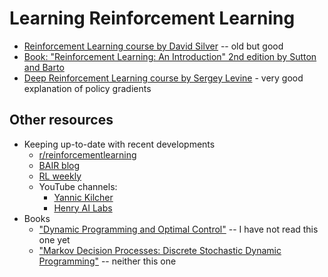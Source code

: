 # Learning Reinforcement Learning

* [Reinforcement Learning course by David Silver](https://www.davidsilver.uk/teaching/) -- old but good
* [Book: "Reinforcement Learning: An Introduction" 2nd edition by Sutton and Barto](http://incompleteideas.net/book/the-book.html)
* [Deep Reinforcement Learning course by Sergey Levine](http://rail.eecs.berkeley.edu/deeprlcourse/) - very good explanation of policy gradients

## Other resources

* Keeping up-to-date with recent developments
  * [r/reinforcementlearning](https://www.reddit.com/r/reinforcementlearning/)
  * [BAIR blog](https://bair.berkeley.edu/blog/?refresh=1)
  * [RL weekly](https://www.endtoend.ai/rl-weekly)
  * YouTube channels:
    * [Yannic Kilcher](https://www.youtube.com/c/YannicKilcher/videos)
    * [Henry AI Labs](https://www.youtube.com/channel/UCHB9VepY6kYvZjj0Bgxnpbw)
* Books
  * ["Dynamic Programming and Optimal Control"](http://www.athenasc.com/dpbook.html) -- I have not read this one yet
  * ["Markov Decision Processes: Discrete Stochastic Dynamic Programming"](https://www.wiley.com/en-us/Markov+Decision+Processes%3A+Discrete+Stochastic+Dynamic+Programming-p-9780471727828) -- neither this one

